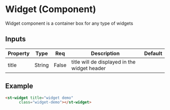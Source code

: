 # Widget (Component)

   Widget component is a container box for any type of widgets

## Inputs

| Property | Type   | Req   | Description                                  | Default |
| -------- | ------ | ----- | -------------------------------------------- | ------- |
| title    | String | False | title will de displayed in the widget header |         |

## Example


```html
<st-widget title="widget demo"
      class="widget-demo"></st-widget>
```

